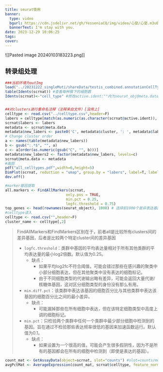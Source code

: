 ```yaml
---
title: seurat使用
banner:
  type: video
  bgurl: https://cdn.jsdelivr.net/gh/YesseniaCQ/img/video/心壑/心壑.m3u8
  bannerText: I'm stay with you.
date: 2023-12-29 10:06:25
tags:
cover:
---
```

![[Pasted image 20240103183223.png]]
## 转录组处理
```r
###当前环境为outImg
load("../20231222_singleMuti/shareData/testis_combined.annotationCellType.Rdata")
table(Idents(scrnat)) #查看每种簇下的细胞数
Idents(scrnat)<-"cell_type" #修改active.ident:""内为seurat_obj@meta.data$cell_type


##对clusters进行重命名注释（注释来自文件）[没用上]
celltype <- read.csv("../celltype.csv",header=F)
labers = celltype[match(as.numeric(as.character(scrnat@active.ident)), celltype[, 1]), 2]
scrnat$labers <- labers
metadata <- scrnat@meta.data 
metadata$new_labers <- paste0('C', metadata$cluster, ': ', metadata$labers)
# Change cluster order 
a <- names(table(metadata$new_labers))
b <- gsub(":.*$", "", a)
c <- a[order(as.numeric(gsub("C", "", b)))]
metadata$new_labers2 <- factor(metadata$new_labers, levels=c)
scrnat@meta.data <- metadata
#画图
pdf("all_celltypes.pdf",width=6,height=5)
DimPlot(scrnat, reduction = "umap", group.by = "labers", label=T, label.size=5, pt.size=1) + ggtitle('Add celltype')
dev.off()

#marker基因提取
all.markers <- FindAllMarkers(scrnat, 
		                    only.pos = TRUE, 
                            min.pct = 0.25, 
                            logfc.threshold = 0.75)
top_genes <- head(rownames(seurat_object), 1000) # 选择前1000个差异表达基因
#celltype读入
celltype <- read.csv("",header=F)
cluster_name <- celltype[,2]
```

> FindAllMarkers和FindMarkers区别在于，前者all是比较所有clusters间的差异基因，后者是比较两个特定cluster间的差异基因
> - `logfc.threshold`：类群中基因的平均表达量相对于所有其他类群的平均表达量的最小log2倍数。默认值为0.25。
>	- 缺点：
>		- 如果平均log2fc不符合阈值，可能会错过那些在感兴趣的聚类中小部分细胞表达，但在其他聚类中没有表达的细胞标记。
>		- 由于不同细胞类型的代谢输出略有差异，可能会返回大量代谢/核糖体基因，这对区分细胞类型的身份没有那么有用。
>- `min.diff.pct`：该类群中表达该基因的细胞百分比与其他类群中表达该基因的细胞百分比之间的最小差异。
>	- 缺点：
>		- 可能漏掉那些在所有细胞中表达，但在该特定细胞类型中高度上调的细胞标记。
>- `min.pct`：只检验两个类群中任何一个类群中最少部分细胞中检测到的基因。旨在通过不检验那些表达频率很低的基因来加速函数运行。默认值为0.1。
>	- 缺点：
>		- 如果设置为一个很高的值，可能会产生很多假阴性，因为不是所有的基因都会在所有的细胞中检测到（即使是表达的基因）。

```r
count_mat <- GetAssayData(object=scrnat, slot="counts") #slot=counts/meta.data/data
avgPctMat <- AverageExpression(count_mat, scrnat$celltype, feature_normalize=TRUE, min_pct=0)

```